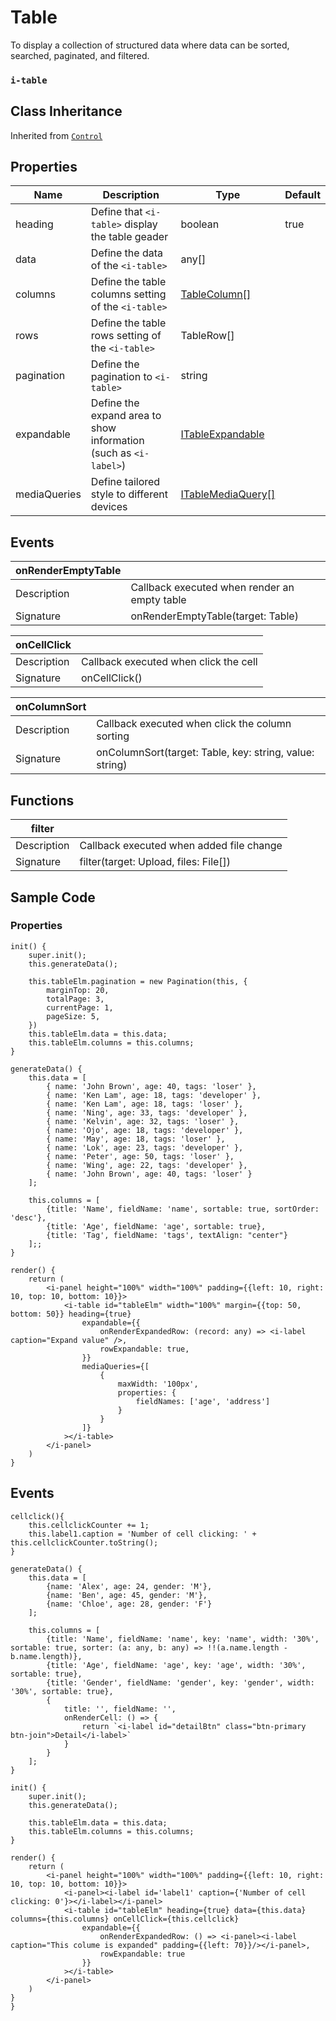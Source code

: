 # Table

To display a collection of structured data where data can be sorted, searched, paginated, and filtered.

### `i-table`

## Class Inheritance
Inherited from [`Control`](components/Control/README.md)

## Properties

| Name            | Description                                                      | Type                 | Default |
| --------------- | -------------------------------------------------                | ----------           | ------- |
| heading         | Define that `<i-table>` display the table geader                 | boolean              | true    |
| data            | Define the data of the `<i-table>`                               | any[]                |         |
| columns         | Define the table columns setting of the `<i-table>`              | [TableColumn&#91;&#93;](components/customdatatype/README.md#tablecolumn) | |
| rows            | Define the table rows setting of the `<i-table>`                 | TableRow[]           |         |
| pagination      | Define the pagination to `<i-table>`                             | string               |         |
| expandable      | Define the expand area to show information (such as `<i-label>`) | [ITableExpandable](components/customdatatype/README.md#itableexpandable) | |
| mediaQueries    | Define tailored style to different devices                       | [ITableMediaQuery&#91;&#93;](components/customdatatype/README.md#imediaquery) | |

## Events

| **onRenderEmptyTable** |                                                |
| --------------         | ---------------------------------------------- |
| Description            | Callback executed when render an empty table   |
| Signature              | onRenderEmptyTable(target: Table)              |

| **onCellClick** |                                                |
| --------------  | ---------------------------------------------- |
| Description     | Callback executed when click the cell          |
| Signature       | onCellClick()                                  |

| **onColumnSort** |                                                         |
| --------------   | ----------------------------------------------          |
| Description      | Callback executed when click the column sorting         |
| Signature        | onColumnSort(target: Table, key: string, value: string) |

## Functions

| **filter**     |                                                |
| -------------- | ---------------------------------------------- |
| Description    | Callback executed when added file change       |
| Signature      | filter(target: Upload, files: File[])          |

## Sample Code

### Properties
```typescript(components/Table/samples/i-table_1.tsx)
init() {
    super.init();
    this.generateData();

    this.tableElm.pagination = new Pagination(this, {
        marginTop: 20,
        totalPage: 3,
        currentPage: 1,
        pageSize: 5,
    })
    this.tableElm.data = this.data;
    this.tableElm.columns = this.columns;
}

generateData() {
    this.data = [
        { name: 'John Brown', age: 40, tags: 'loser' },
        { name: 'Ken Lam', age: 18, tags: 'developer' },
        { name: 'Ken Lam', age: 18, tags: 'loser' },
        { name: 'Ning', age: 33, tags: 'developer' },
        { name: 'Kelvin', age: 32, tags: 'loser' },
        { name: 'Ojo', age: 18, tags: 'developer' },
        { name: 'May', age: 18, tags: 'loser' },
        { name: 'Lok', age: 23, tags: 'developer' },
        { name: 'Peter', age: 50, tags: 'loser' },
        { name: 'Wing', age: 22, tags: 'developer' },
        { name: 'John Brown', age: 40, tags: 'loser' }
    ];
    
    this.columns = [
        {title: 'Name', fieldName: 'name', sortable: true, sortOrder: 'desc'},
        {title: 'Age', fieldName: 'age', sortable: true},
        {title: 'Tag', fieldName: 'tags', textAlign: "center"}
    ];;
}

render() {
    return (
        <i-panel height="100%" width="100%" padding={{left: 10, right: 10, top: 10, bottom: 10}}>
            <i-table id="tableElm" width="100%" margin={{top: 50, bottom: 50}} heading={true}
                expandable={{
                    onRenderExpandedRow: (record: any) => <i-label caption="Expand value" />,
                    rowExpandable: true,
                }}
                mediaQueries={[
                    {
                        maxWidth: '100px',
                        properties: {
                            fieldNames: ['age', 'address']
                        }
                    }
                ]}
            ></i-table>
        </i-panel>
    )
}
```

## Events
```typescript(components/Table/samples/i-table_2.tsx)
cellclick(){
    this.cellclickCounter += 1;
    this.label1.caption = 'Number of cell clicking: ' + this.cellclickCounter.toString();
}

generateData() {
    this.data = [
        {name: 'Alex', age: 24, gender: 'M'},
        {name: 'Ben', age: 45, gender: 'M'},
        {name: 'Chloe', age: 28, gender: 'F'}
    ];
    
    this.columns = [
        {title: 'Name', fieldName: 'name', key: 'name', width: '30%', sortable: true, sorter: (a: any, b: any) => !!(a.name.length - b.name.length)}, 
        {title: 'Age', fieldName: 'age', key: 'age', width: '30%', sortable: true},
        {title: 'Gender', fieldName: 'gender', key: 'gender', width: '30%', sortable: true},
        {
            title: '', fieldName: '',
            onRenderCell: () => {
                return `<i-label id="detailBtn" class="btn-primary btn-join">Detail</i-label>`
            }
        }
    ];
}

init() {
    super.init();
    this.generateData();

    this.tableElm.data = this.data;
    this.tableElm.columns = this.columns;
}

render() {
    return (
        <i-panel height="100%" width="100%" padding={{left: 10, right: 10, top: 10, bottom: 10}}>
            <i-panel><i-label id='label1' caption={'Number of cell clicking: 0'}></i-label></i-panel>
            <i-table id="tableElm" heading={true} data={this.data} columns={this.columns} onCellClick={this.cellclick}
                expandable={{
                    onRenderExpandedRow: () => <i-panel><i-label caption="This colume is expanded" padding={{left: 70}}/></i-panel>,
                    rowExpandable: true
                }}
            ></i-table>
        </i-panel>
    )
}
}
```
